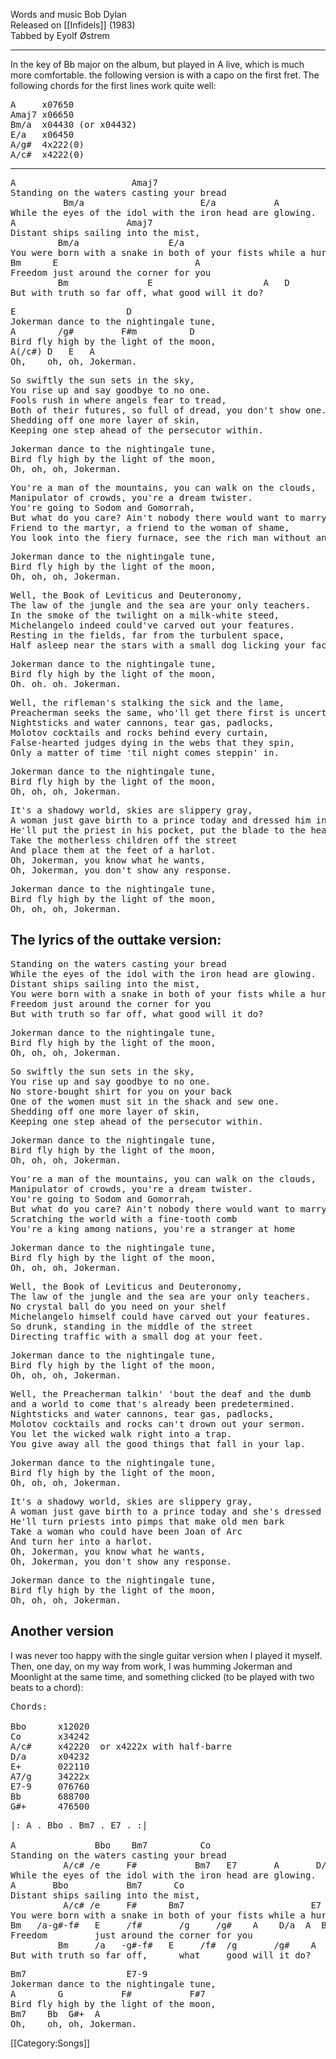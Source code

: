 Words and music Bob Dylan<br>
Released on [[Infidels]] (1983)<br>
Tabbed by Eyolf Østrem

----
In the key of Bb major on the album, but played in A live, which is
much more comfortable. the following version is with a capo on the
first fret. The following chords for the first lines work quite well:

<pre class="chords">
A     x07650
Amaj7 x06650
Bm/a  x04430 (or x04432)
E/a   x06450
A/g#  4x222(0)
A/c#  x4222(0)
</pre>

----
<pre class="verse">
A                      Amaj7
Standing on the waters casting your bread
          Bm/a                      E/a           A
While the eyes of the idol with the iron head are glowing.
A                     Amaj7
Distant ships sailing into the mist,
         Bm/a                 E/a                                      A
You were born with a snake in both of your fists while a hurricane was blowing.
Bm      E                          A
Freedom just around the corner for you
         Bm               E                     A   D
But with truth so far off, what good will it do?
</pre>

<pre class="refrain">
E                     D
Jokerman dance to the nightingale tune,
A        /g#         F#m          D
Bird fly high by the light of the moon,
A(/c#) D   E   A
Oh,    oh, oh, Jokerman.
</pre>

<pre class="verse">
So swiftly the sun sets in the sky,
You rise up and say goodbye to no one.
Fools rush in where angels fear to tread,
Both of their futures, so full of dread, you don't show one.
Shedding off one more layer of skin,
Keeping one step ahead of the persecutor within.
</pre>
<pre class="refrain">
Jokerman dance to the nightingale tune,
Bird fly high by the light of the moon,
Oh, oh, oh, Jokerman.
</pre>

<pre class="verse">
You're a man of the mountains, you can walk on the clouds,
Manipulator of crowds, you're a dream twister.
You're going to Sodom and Gomorrah,
But what do you care? Ain't nobody there would want to marry your sister.
Friend to the martyr, a friend to the woman of shame,
You look into the fiery furnace, see the rich man without any name. </pre>
<pre class="refrain">
Jokerman dance to the nightingale tune,
Bird fly high by the light of the moon,
Oh, oh, oh, Jokerman.
</pre>

<pre class="verse">
Well, the Book of Leviticus and Deuteronomy,
The law of the jungle and the sea are your only teachers.
In the smoke of the twilight on a milk-white steed,
Michelangelo indeed could've carved out your features.
Resting in the fields, far from the turbulent space,
Half asleep near the stars with a small dog licking your face. </pre>
<pre class="refrain">
Jokerman dance to the nightingale tune,
Bird fly high by the light of the moon,
Oh. oh. oh. Jokerman.
</pre>

<pre class="verse">
Well, the rifleman's stalking the sick and the lame,
Preacherman seeks the same, who'll get there first is uncertain.
Nightsticks and water cannons, tear gas, padlocks,
Molotov cocktails and rocks behind every curtain,
False-hearted judges dying in the webs that they spin,
Only a matter of time 'til night comes steppin' in.
</pre>

<pre class="refrain">
Jokerman dance to the nightingale tune,
Bird fly high by the light of the moon,
Oh, oh, oh, Jokerman.
</pre>

<pre class="verse">
It's a shadowy world, skies are slippery gray,
A woman just gave birth to a prince today and dressed him in scarlet.
He'll put the priest in his pocket, put the blade to the heat,
Take the motherless children off the street
And place them at the feet of a harlot.
Oh, Jokerman, you know what he wants,
Oh, Jokerman, you don't show any response.
</pre>

<pre class="verse">
Jokerman dance to the nightingale tune,
Bird fly high by the light of the moon,
Oh, oh, oh, Jokerman.
</pre>

<h2 class="songversion">The lyrics of the outtake version:</h2>
<pre class="verse">
Standing on the waters casting your bread
While the eyes of the idol with the iron head are glowing.
Distant ships sailing into the mist,
You were born with a snake in both of your fists while a hurricane was blowing.
Freedom just around the corner for you
But with truth so far off, what good will it do?
</pre>

<pre class="refrain">
Jokerman dance to the nightingale tune,
Bird fly high by the light of the moon,
Oh, oh, oh, Jokerman.
</pre>

<pre class="verse">
So swiftly the sun sets in the sky,
You rise up and say goodbye to no one.
No store-bought shirt for you on your back
One of the women must sit in the shack and sew one.
Shedding off one more layer of skin,
Keeping one step ahead of the persecutor within.
</pre>

<pre class="refrain">
Jokerman dance to the nightingale tune,
Bird fly high by the light of the moon,
Oh, oh, oh, Jokerman.
</pre>

<pre class="verse">
You're a man of the mountains, you can walk on the clouds,
Manipulator of crowds, you're a dream twister.
You're going to Sodom and Gomorrah,
But what do you care? Ain't nobody there would want to marry your sister.
Scratching the world with a fine-tooth comb
You're a king among nations, you're a stranger at home
</pre>

<pre class="refrain">
Jokerman dance to the nightingale tune,
Bird fly high by the light of the moon,
Oh, oh, oh, Jokerman.
</pre>

<pre class="verse">
Well, the Book of Leviticus and Deuteronomy,
The law of the jungle and the sea are your only teachers.
No crystal ball do you need on your shelf
Michelangelo himself could have carved out your features.
So drunk, standing in the middle of the street
Directing traffic with a small dog at your feet.
</pre>

<pre class="refrain">
Jokerman dance to the nightingale tune,
Bird fly high by the light of the moon,
Oh, oh, oh, Jokerman.
</pre>

<pre class="verse">
Well, the Preacherman talkin' 'bout the deaf and the dumb
and a world to come that's already been predetermined.
Nightsticks and water cannons, tear gas, padlocks,
Molotov cocktails and rocks can't drown out your sermon.
You let the wicked walk right into a trap.
You give away all the good things that fall in your lap.
</pre>

<pre class="refrain">
Jokerman dance to the nightingale tune,
Bird fly high by the light of the moon,
Oh, oh, oh, Jokerman.
</pre>

<pre class="verse">
It's a shadowy world, skies are slippery gray,
A woman just gave birth to a prince today and she's dressed in scarlet.
He'll turn priests into pimps that make old men bark
Take a woman who could have been Joan of Arc
And turn her into a harlot.
Oh, Jokerman, you know what he wants,
Oh, Jokerman, you don't show any response.
</pre>

<pre class="refrain">
Jokerman dance to the nightingale tune,
Bird fly high by the light of the moon,
Oh, oh, oh, Jokerman.
</pre>
<h2 class="songversion">Another version</h2>
I was never too happy with the single guitar version when I played it myself. Then, one day, on my way from work, I was humming Jokerman and Moonlight at the same time, and something clicked (to be played with two beats to a chord):

<pre class="chords">Chords:

Bbo      x12020
Co       x34242
A/c#     x42220  or x4222x with half-barre
D/a      x04232
E+       022110
A7/g     34222x
E7-9     076760
Bb       688700
G#+      476500</pre>

<pre class="verse">
|: A . Bbo . Bm7 . E7 . :|

A               Bbo    Bm7          Co
Standing on the waters casting your bread
          A/c# /e     F#           Bm7   E7       A       D/a  A  E+
While the eyes of the idol with the iron head are glowing.
A       Bbo           Bm7      Co
Distant ships sailing into the mist,
          A/c# /e     F#      Bm7                        E7            A         D/a  A  Bbo
You were born with a snake in both of your fists while a hurricane was blowing.
Bm   /a-g#-f#   E     /f#       /g     /g#    A    D/a  A  Bbo
Freedom         just around the corner for you
         Bm     /a   -g#-f#   E     /f#  /g       /g#    A  /g#   A7/g   F#7
But with truth so far off,      what     good will it do?</pre>

<pre class="refrain">
Bm7                   E7-9
Jokerman dance to the nightingale tune,
A        G           F#           F#7
Bird fly high by the light of the moon,
Bm7    Bb  G#+  A
Oh,    oh, oh, Jokerman.</pre>

[[Category:Songs]]